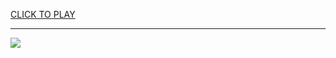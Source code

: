 
<a href="https://premium76.site?title=year_of_the_snake_google_game_free&ref=12M">CLICK TO PLAY</a></h3>
<hr>

<a href="https://premium76.site?title=year_of_the_snake_google_game_free&ref=12M"><img src="https://clearcache.store/games.png"></a>


